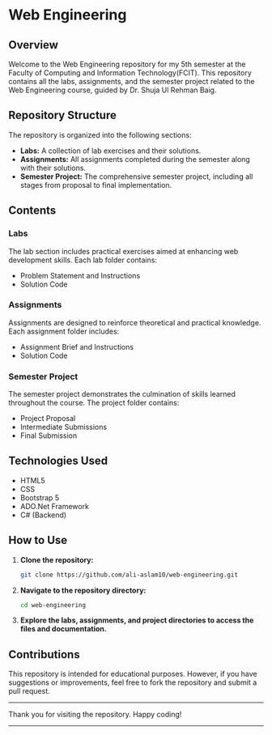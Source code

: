 # Web Engineering

## Overview

Welcome to the Web Engineering repository for my 5th semester at the Faculty of Computing and Information Technology(FCIT). This repository contains all the labs, assignments, and the semester project related to the Web Engineering course, guided by Dr. Shuja Ul Rehman Baig.
  

## Repository Structure

The repository is organized into the following sections:

- **Labs:** A collection of lab exercises and their solutions.
- **Assignments:** All assignments completed during the semester along with their solutions.
- **Semester Project:** The comprehensive semester project, including all stages from proposal to final implementation.

## Contents

### Labs

The lab section includes practical exercises aimed at enhancing web development skills. Each lab folder contains:

- Problem Statement and Instructions
- Solution Code


### Assignments

Assignments are designed to reinforce theoretical and practical knowledge. Each assignment folder includes:

- Assignment Brief and Instructions
- Solution Code


### Semester Project

The semester project demonstrates the culmination of skills learned throughout the course. The project folder contains:

- Project Proposal
- Intermediate Submissions
- Final Submission

## Technologies Used

- HTML5
- CSS
- Bootstrap 5
- ADO.Net Framework
- C# (Backend)


## How to Use

1. **Clone the repository:**

    ```bash
    git clone https://github.com/ali-aslam10/web-engineering.git
    ```

2. **Navigate to the repository directory:**

    ```bash
    cd web-engineering
    ```

3. **Explore the labs, assignments, and project directories to access the files and documentation.**

## Contributions

This repository is intended for educational purposes. However, if you have suggestions or improvements, feel free to fork the repository and submit a pull request.


---

Thank you for visiting the repository. Happy coding!

---

